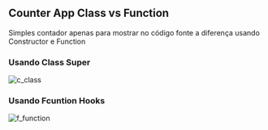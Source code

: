 ## Counter App Class vs Function

Simples contador apenas para mostrar no código fonte a diferença usando Constructor e Function 


### Usando Class Super

![c_class](https://user-images.githubusercontent.com/19229171/108874737-d611ba00-75d2-11eb-8714-217c50405f95.jpg)

### Usando Fcuntion Hooks

![f_function](https://user-images.githubusercontent.com/19229171/108875008-225cfa00-75d3-11eb-86c9-c4341d51e033.jpg)
